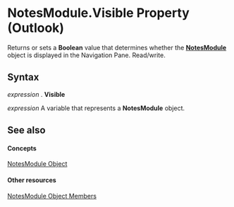 
# NotesModule.Visible Property (Outlook)

Returns or sets a  **Boolean** value that determines whether the **[NotesModule](cdbdde08-0773-a78d-3809-a3811975bcc1.md)** object is displayed in the Navigation Pane. Read/write.


## Syntax

 _expression_ . **Visible**

 _expression_ A variable that represents a **NotesModule** object.


## See also


#### Concepts


[NotesModule Object](cdbdde08-0773-a78d-3809-a3811975bcc1.md)
#### Other resources


[NotesModule Object Members](c84f7160-8493-7fdb-a926-7c83be5e1f90.md)
